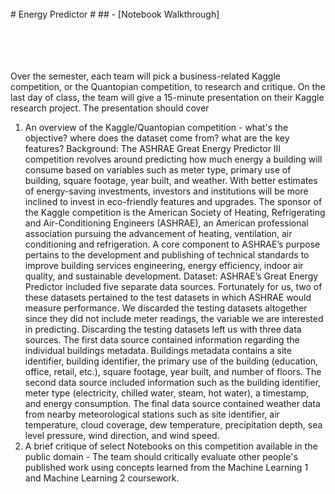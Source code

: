 <br/>
# Energy Predictor
#
## - [Notebook Walkthrough]
<br/>
<br/>
<br/>
<br/>
<br/>

Over the semester, each team will pick a business-related Kaggle competition, or the Quantopian competition, to research and critique. On the last day of class, the team will give a 15-minute presentation on their Kaggle research project. The presentation should cover 
1. An overview of the Kaggle/Quantopian competition - what's the objective? where does the dataset come from? what are the key features?
Background: 
The ASHRAE Great Energy Predictor III competition revolves around predicting how much energy a building will consume based on variables such as meter type, primary use of building, square footage, year built, and weather. With better estimates of energy-saving investments, investors and institutions will be more inclined to invest in eco-friendly features and upgrades.
The sponsor of the Kaggle competition is the American Society of Heating, Refrigerating and Air-Conditioning Engineers (ASHRAE), an American professional association pursuing the advancement of heating, ventilation, air conditioning and refrigeration. A core component to ASHRAE’s purpose pertains to the development and publishing of technical standards to improve building services engineering, energy efficiency, indoor air quality, and sustainable development.
Dataset:
ASHRAE’s Great Energy Predictor included five separate data sources. Fortunately for us, two of these datasets pertained to the test datasets in which ASHRAE would measure performance. We discarded the testing datasets altogether since they did not include meter readings, the variable we are interested in predicting.
Discarding the testing datasets left us with three data sources. The first data source contained information regarding the individual buildings metadata. Buildings metadata contains a site identifier, building identifier, the primary use of the building (education, office, retail, etc.), square footage, year built, and number of floors. The second data source included information such as the building identifier, meter type (electricity, chilled water, steam, hot water), a timestamp, and energy consumption. The final data source contained weather data from nearby meteorological stations such as site identifier, air temperature, cloud coverage, dew temperature, precipitation depth, sea level pressure, wind direction, and wind speed.
2. A brief critique of select Notebooks on this competition available in the public domain - The team should critically evaluate other people's published work using concepts learned from the Machine Learning 1 and Machine Learning 2 coursework.



